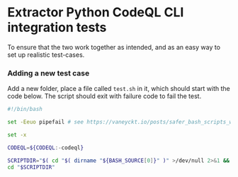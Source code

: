 # Extractor Python CodeQL CLI integration tests

To ensure that the two work together as intended, and as an easy way to set up realistic test-cases.


### Adding a new test case

Add a new folder, place a file called `test.sh` in it, which should start with the code below. The script should exit with failure code to fail the test.

```bash
#!/bin/bash

set -Eeuo pipefail # see https://vaneyckt.io/posts/safer_bash_scripts_with_set_euxo_pipefail/

set -x

CODEQL=${CODEQL:-codeql}

SCRIPTDIR="$( cd "$( dirname "${BASH_SOURCE[0]}" )" >/dev/null 2>&1 && pwd )"
cd "$SCRIPTDIR"
```
